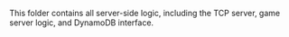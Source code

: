 This folder contains all server-side logic, including the TCP server, game server logic, and DynamoDB interface.